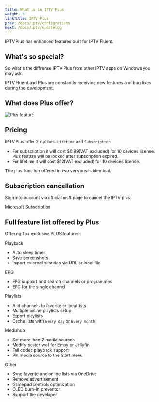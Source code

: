 ```yaml
---
title: What is in IPTV Plus
weight: 3
linkTitle: IPTV Plus
prev: /docs/iptv/configrations
next: /docs/iptv/updatelog
---
```


IPTV Plus has enhanced features built for IPTV Fluent.

<!--more-->

## What's so special?

So what's the diffrence IPTV Plus from other IPTV apps on Windows you may ask. 

IPTV Fluent and Plus are constantly receiving new features and bug fixes during the development.

## What does Plus offer?

![Plus feature](https://od.lk/s/200613598_ianvS/plus.png)

## Pricing

IPTV Plus offer 2 options. `Lifetime` and `Subscription`.

- For subscription it will cost $0.99(VAT excluded) for 10 devices license. Plus feature will be locked after subscription expired.
- For lifetime it will cost $12(VAT excluded) for 10 devices license.

The plus function offered in two versions is identical.

## Subscription cancellation

Sign into account via official msft page to cancel the IPTV plus.

[Microsoft Subscription](https://account.microsoft.com/services)

## Full feature list offered by Plus

Offering 15+ exclusive PLUS features:

Playback

- Auto sleep timer
- Save screenshots
- Import external subtitles via URL or local file

EPG

- EPG support and search channels or programmes
- EPG for the single channel

Playlists

- Add channels to favorite or local lists
- Multiple online playlists setup
- Export playlists
- Cache lists with `Every day` or `Every month`

Mediahub

- Set more than 2 media sources
- Modify poster wall for Emby or Jellyfin
- Full codec playback support
- Pin media source to the Start menu

Other

- Sync favorite and online lists via OneDrive
- Remove advertisement
- Gamepad controls optimization
- OLED burn-in preventor
- Support the developer
